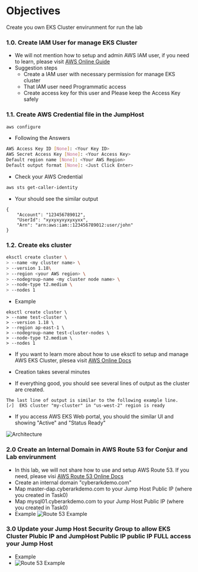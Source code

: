# Objectives
Create you own EKS Cluster envirunment for run the lab

### 1.0. Create IAM User for manage EKS Cluster
- We will not mention how to setup and admin AWS IAM user, if you need to learn, please visit [AWS Online Guide](https://docs.aws.amazon.com/IAM/latest/UserGuide/getting-started_create-admin-group.html)
- Suggestion steps
    - Create a IAM user with necessary permission for manage EKS cluster
    - That IAM user need Programmatic access
    - Create access key for this user and Please keep the Access Key safely

### 1.1. Create AWS Credential file in the JumpHost
```bash
aws configure
```
- Following the Answers
```bash
AWS Access Key ID [None]: <Your Key ID>
AWS Secret Access Key [None]: <Your Access Key>
Default region name [None]: <Your AWS Region>
Default output format [None]: <Just Click Enter>

```
- Check your AWS Credential
```bash
aws sts get-caller-identity
```
- Your should see the similar output
```
{
    "Account": "123456789012",
    "UserId": "xyxyxyxyxyxyxx",
    "Arn": "arn:aws:iam::123456789012:user/john"
}
```

### 1.2. Create eks cluster
```bash
eksctl create cluster \
> --name <my cluster name> \
> --version 1.18\
> --region <your AWS region> \
> --nodegroup-name <my cluster node name> \
> --node-type t2.medium \
> --nodes 1
```
- Example
```
eksctl create cluster \
> --name test-cluster \
> --version 1.18 \
> --region ap-east-1 \
> --nodegroup-name test-cluster-nodes \
> --node-type t2.medium \
> --nodes 1
```

- If you want to learn more about how to use eksctl to setup and manage AWS EKS Cluster, plesea visit [AWS Online Docs](https://docs.aws.amazon.com/eks/latest/userguide/getting-started-eksctl.html)

- Creation takes several minutes
- If everything good, you should see several lines of output as the cluster are created.
```
The last line of output is similar to the following example line.
[✓]  EKS cluster "my-cluster" in "us-west-2" region is ready
```
- If you access AWS EKS Web portal, you should the similar UI and showing "Active" and "Status Ready"

![Architecture](https://github.com/ivanckleecity/CyberArk-DAP-EKS-Lap-2021/blob/main/images/EKS_Cluster_Sample_UI.JPG)

### 2.0 Create an Internal Domain in AWS Route 53 for Conjur and Lab envirunment

- In this lab, we will not share how to use and setup AWS Route 53. If you need, please visi [AWS Route 53 Online Docs](https://docs.aws.amazon.com/Route53/latest/DeveloperGuide/getting-started.html)
- Create an internal domain "cyberarkdemo.com"
- Map master-dap.cyberarkdemo.com to your Jump Host Public IP (where you created in Task0)
- Map mysql01.cyberarkdemo.com to your Jump Host Public IP (where you created in Task0)
- Example
![Route 53 Example](https://github.com/ivanckleecity/CyberArk-DAP-EKS-Lap-2021/blob/main/images/route53_example.JPG)

### 3.0 Update your Jump Host Security Group to allow EKS Cluster Plubic IP and JumpHost Public IP public IP FULL access your Jump Host

- Example
- ![Route 53 Example](https://github.com/ivanckleecity/CyberArk-DAP-EKS-Lap-2021/blob/main/images/JumpHostSecurityGroup.JPG)
